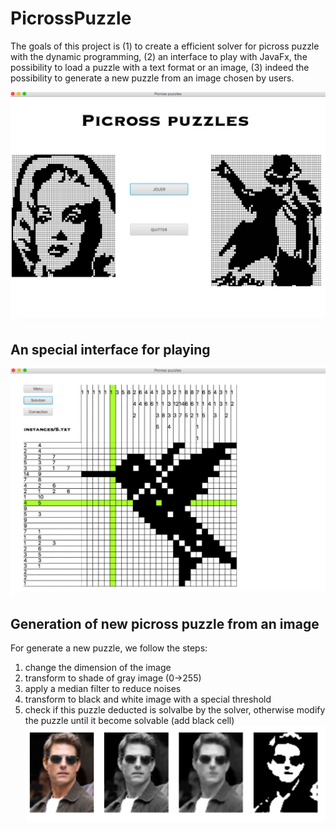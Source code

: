 # PicrossPuzzle
The goals of this project is (1) to create a efficient solver for picross puzzle with the dynamic programming, (2) an interface to play with JavaFx, the possibility to load a puzzle with a text format or an image, (3) indeed the possibility to generate a new puzzle from an image chosen by users.

![image of the menu](doc/menu.png)
## An special interface for playing 
![image of the interface for gaming](doc/game_interface.png)
## Generation of new picross puzzle from an image
For generate a new puzzle, we follow the steps:
1. change the dimension of the image
2. transform to shade of gray image (0->255)
3. apply a median filter to reduce noises
4. transform to black and white image with a special threshold 
5. check if this puzzle deducted is solvalbe by the solver, otherwise modify the puzzle until it become solvable (add black cell) 
![images to explain the image processing](doc/image_processing.png)

